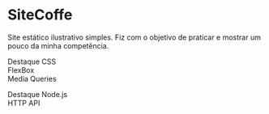 # SiteCoffe
Site estático ilustrativo simples. Fiz com o objetivo de praticar e mostrar um pouco da minha competência.

Destaque CSS <br/>
FlexBox <br/>
Media Queries <br/> 

Destaque Node.js <br/>
HTTP API <br/>
